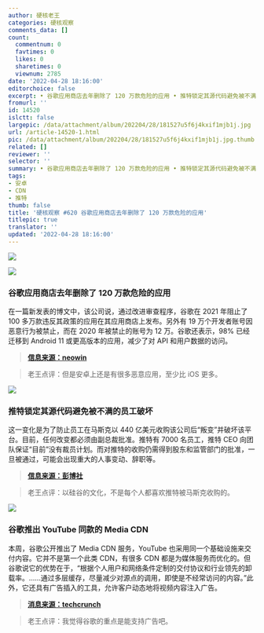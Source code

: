 ```yaml
---
author: 硬核老王
categories: 硬核观察
comments_data: []
count:
  commentnum: 0
  favtimes: 0
  likes: 0
  sharetimes: 0
  viewnum: 2785
date: '2022-04-28 18:16:00'
editorchoice: false
excerpt: • 谷歌应用商店去年删除了 120 万款危险的应用 • 推特锁定其源代码避免被不满的员工破坏 • 谷歌推出 YouTube 同款的 Media CDN
fromurl: ''
id: 14520
islctt: false
largepic: /data/attachment/album/202204/28/181527u5f6j4kxif1mjb1j.jpg
url: /article-14520-1.html
pic: /data/attachment/album/202204/28/181527u5f6j4kxif1mjb1j.jpg.thumb.jpg
related: []
reviewer: ''
selector: ''
summary: • 谷歌应用商店去年删除了 120 万款危险的应用 • 推特锁定其源代码避免被不满的员工破坏 • 谷歌推出 YouTube 同款的 Media CDN
tags:
- 安卓
- CDN
- 推特
thumb: false
title: '硬核观察 #620 谷歌应用商店去年删除了 120 万款危险的应用'
titlepic: true
translator: ''
updated: '2022-04-28 18:16:00'
---
```


![](/data/attachment/album/202204/28/181527u5f6j4kxif1mjb1j.jpg)


![](/data/attachment/album/202204/28/181542sctkoocsvhhteesh.jpg)


### 谷歌应用商店去年删除了 120 万款危险的应用


在一篇新发表的博文中，该公司说，通过改进审查程序，谷歌在 2021 年阻止了 100 多万款违反其政策的应用在其应用商店上发布。另外有 19 万个开发者账号因恶意行为被禁止，而在 2020 年被禁止的账号为 12 万。谷歌还表示，98% 已经迁移到 Android 11 或更高版本的应用，减少了对 API 和用户数据的访问。



> 
> **[信息来源：neowin](https://www.neowin.net/news/google-banned-190000-malicious-developers-from-the-play-store-last-year/)**
> 
> 
> 



> 
> 老王点评：但是安卓上还是有很多恶意应用，至少比 iOS 更多。
> 
> 
> 


![](/data/attachment/album/202204/28/181556kfeitktqallreuve.jpg)


### 推特锁定其源代码避免被不满的员工破坏


这一变化是为了防止员工在马斯克以 440 亿美元收购该公司后“叛变”并破坏该平台。目前，任何改变都必须由副总裁批准。推特有 7000 名员工，推特 CEO 向团队保证“目前”没有裁员计划。而对推特的收购仍需得到股东和监管部门的批准，一旦被通过，可能会出现重大的人事变动、辞职等。



> 
> **[信息来源：彭博社](https://www.bloomberg.com/news/articles/2022-04-25/twitter-locks-down-product-changes-after-agreeing-to-musk-bid)**
> 
> 
> 



> 
> 老王点评：以硅谷的文化，不是每个人都喜欢推特被马斯克收购的。
> 
> 
> 


![](/data/attachment/album/202204/28/181620kfcmioccmomm6f66.jpg)


### 谷歌推出 YouTube 同款的 Media CDN


本周，谷歌公开推出了 Media CDN 服务，YouTube 也采用同一个基础设施来交付内容。它并不是第一个此类 CDN，有很多 CDN 都是为媒体服务而优化的。但谷歌说它的优势在于，“根据个人用户和网络条件定制的交付协议和行业领先的卸载率。……通过多层缓存，尽量减少对源点的调用，即使是不经常访问的内容。”此外，它还具有广告插入的工具，允许客户动态地将视频内容注入广告。



> 
> **[消息来源：techcrunch](https://techcrunch.com/2022/04/26/google-launches-media-cdn-to-compete-on-content-delivery/)**
> 
> 
> 



> 
> 老王点评：我觉得谷歌的重点是能支持广告吧。
> 
> 
>
